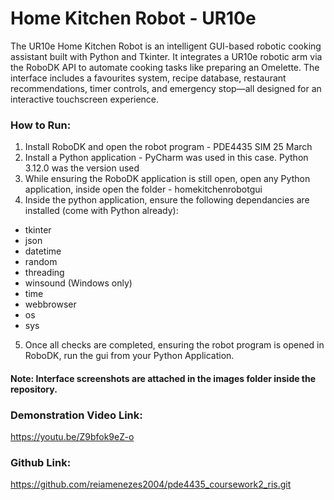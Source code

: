 # Home Kitchen Robot - UR10e

The UR10e Home Kitchen Robot is an intelligent GUI-based robotic cooking assistant built with Python and Tkinter. It integrates a UR10e robotic arm via the RoboDK API to automate cooking tasks like preparing an Omelette. The interface includes a favourites system, recipe database, restaurant recommendations, timer controls, and emergency stop—all designed for an interactive touchscreen experience.

### How to Run:
1) Install RoboDK and open the robot program - PDE4435 SIM 25 March
2) Install a Python application - PyCharm was used in this case. Python 3.12.0 was the version used
3) While ensuring the RoboDK application is still open, open any Python application, inside open the folder - homekitchenrobotgui
4) Inside the python application, ensure the following dependancies are installed (come with Python already):
  - tkinter
  - json
  - datetime
  - random
  - threading
  - winsound (Windows only)
  - time
  - webbrowser
  - os
  - sys
5) Once all checks are completed, ensuring the robot program is opened in RoboDK, run the gui from your Python Application.

#### Note: Interface screenshots are attached in the images folder inside the repository.

### Demonstration Video Link:
https://youtu.be/Z9bfok9eZ-o

### Github Link:
https://github.com/reiamenezes2004/pde4435_coursework2_ris.git 

